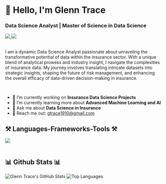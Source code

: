 # 👋 Hello, I'm Glenn Trace

### Data Science Analyst | Master of Science in Data Science

<div align="left"> 
  <a href="mailto:gtrace1910@gmail.com" target="_blank">
    <img src="https://img.shields.io/badge/Gmail-D14836?style=for-the-badge&logo=gmail&logoColor=white" target="_blank" />
  </a> 
  <a href="https://www.linkedin.com/in/glenn-trace/" target="_blank">
    <img src="https://img.shields.io/badge/LinkedIn-0077B5?style=for-the-badge&logo=linkedin&logoColor=white" target="_blank" />
  </a>
</div>

<br>

I am a dynamic Data Science Analyst passionate about unraveling the transformative potential of data within the insurance sector. With a unique blend of analytical prowess and industry insight, I navigate the complexities of insurance data. My journey involves translating intricate datasets into strategic insights, shaping the future of risk management, and enhancing the overall efficacy of data-driven decision-making in insurance.

<br>

<div align="left">
 
- 🔭 I’m currently working on **Insurance Data Science Projects**
- 🌱 I’m currently learning more about **Advanced Machine Learning and AI**
- 💬 Ask me about **Data Science in Insurance**
- 📧 Reach me out: gtrace1910@gmail.com

</div>

## ⚒️ Languages-Frameworks-Tools ⚒️

<div align="left">
    <img src="https://skillicons.dev/icons?i=python,r,mysql,github,tensorflow" /><br>
</div>

<br/>
 

## 📊 Github Stats 📊

![Glenn Trace's GitHub Stats](https://github-readme-stats.vercel.app/api?username=GTrace2&show_icons=true&theme=radical)
![Top Languages](https://github-readme-stats.vercel.app/api/top-langs/?username=GTrace2&show_icons=true&theme=radical)
